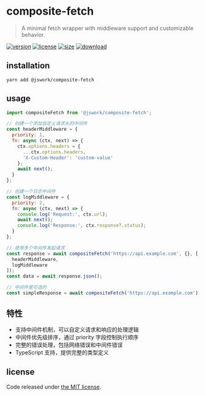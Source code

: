 # composite-fetch
> A minimal fetch wrapper with middleware support and customizable behavior.

[![version][version-image]][version-url]
[![license][license-image]][license-url]
[![size][size-image]][size-url]
[![download][download-image]][download-url]

## installation
```shell
yarn add @jswork/composite-fetch
```

## usage
```js
import compositeFetch from '@jswork/composite-fetch';

// 创建一个添加自定义请求头的中间件
const headerMiddleware = {
  priority: 1,
  fn: async (ctx, next) => {
    ctx.options.headers = {
      ...ctx.options.headers,
      'X-Custom-Header': 'custom-value'
    };
    await next();
  }
};

// 创建一个日志中间件
const logMiddleware = {
  priority: 2,
  fn: async (ctx, next) => {
    console.log('Request:', ctx.url);
    await next();
    console.log('Response:', ctx.response?.status);
  }
};

// 使用多个中间件发起请求
const response = await compositeFetch('https://api.example.com', {}, [
  headerMiddleware,
  logMiddleware
]);
const data = await response.json();

// 中间件是可选的
const simpleResponse = await compositeFetch('https://api.example.com');
```

## 特性
- 支持中间件机制，可以自定义请求和响应的处理逻辑
- 中间件优先级排序，通过 priority 字段控制执行顺序
- 完整的错误处理，包括网络错误和中间件错误
- TypeScript 支持，提供完整的类型定义

## license
Code released under [the MIT license](https://github.com/afeiship/composite-fetch/blob/master/LICENSE.txt).

[version-image]: https://img.shields.io/npm/v/@jswork/composite-fetch
[version-url]: https://npmjs.org/package/@jswork/composite-fetch

[license-image]: https://img.shields.io/npm/l/@jswork/composite-fetch
[license-url]: https://github.com/afeiship/composite-fetch/blob/master/LICENSE.txt

[size-image]: https://img.shields.io/bundlephobia/minzip/@jswork/composite-fetch
[size-url]: https://github.com/afeiship/composite-fetch/blob/master/dist/composite-fetch.min.js

[download-image]: https://img.shields.io/npm/dm/@jswork/composite-fetch
[download-url]: https://www.npmjs.com/package/@jswork/composite-fetch

